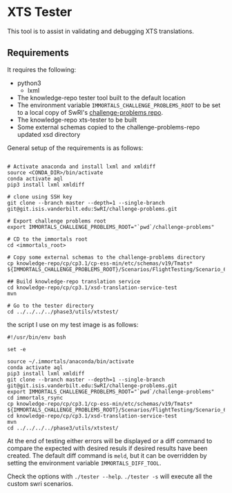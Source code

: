 # XTS Tester

This tool is to assist in validating and debugging XTS translations.

## Requirements

It requires the following:  
 * python3  
 	- lxml  
 * The knowledge-repo tester tool built to the default location  
 * The environment variable `IMMORTALS_CHALLENGE_PROBLEMS_ROOT` to be set to a 
   local copy of SwRI's [challenge-problems repo](https://git.isis.vanderbilt.edu/SwRI/challenge-problems).  
 * The knowledge-repo xts-tester to be built  
 * Some external schemas copied to the challenge-problems-repo updated xsd directory


General setup of the requirements is as follows:
```

# Activate anaconda and install lxml and xmldiff
source <CONDA_DIR>/bin/activate
conda activate aql
pip3 install lxml xmldiff

# clone using SSH key
git clone --branch master --depth=1 --single-branch git@git.isis.vanderbilt.edu:SwRI/challenge-problems.git

# Export challenge problems root
export IMMORTALS_CHALLENGE_PROBLEMS_ROOT="`pwd`/challenge-problems"

# CD to the immortals root
cd <immortals_root>

# Copy some external schemas to the challenge-problems directory
cp knowledge-repo/cp/cp3.1/cp-ess-min/etc/schemas/v19/Tmats* ${IMMORTALS_CHALLENGE_PROBLEMS_ROOT}/Scenarios/FlightTesting/Scenario_6/test_schemas/

## Build knowledge-repo translation service
cd knowledge-repo/cp/cp3.1/xsd-translation-service-test
mvn

# Go to the tester directory
cd ../../../../phase3/utils/xtstest/
```

the script I use on my test image is as follows:
```
#!/usr/bin/env bash

set -e

source ~/.immortals/anaconda/bin/activate
conda activate aql
pip3 install lxml xmldiff
git clone --branch master --depth=1 --single-branch git@git.isis.vanderbilt.edu:SwRI/challenge-problems.git
export IMMORTALS_CHALLENGE_PROBLEMS_ROOT="`pwd`/challenge-problems"
cd immortals_rsync
cp knowledge-repo/cp/cp3.1/cp-ess-min/etc/schemas/v19/Tmats* ${IMMORTALS_CHALLENGE_PROBLEMS_ROOT}/Scenarios/FlightTesting/Scenario_6/test_schemas/
cd knowledge-repo/cp/cp3.1/xsd-translation-service-test
mvn
cd ../../../../phase3/utils/xtstest/
```

At the end of testing either errors will be displayed or a diff command to 
compare the expected with desired resuls if desired results have been created.
The default diff command is `meld`, but it can be overridden by setting the 
environment variable `IMMORTALS_DIFF_TOOL`.

Check the options with `./tester --help`. `./tester -s` will execute all the custom swri scenarios.
